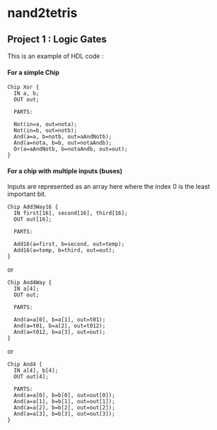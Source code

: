 # nand2tetris
## Project 1 : Logic Gates

This is an example of HDL code :

#### For a simple Chip

```
Chip Xor {
  IN a, b;
  OUT out;

  PARTS:

  Not(in=a, out=nota);
  Not(in=b, out=notb);
  And(a=a, b=notb, out=aAndNotb);
  And(a=nota, b=b, out=notaAndb);
  Or(a=aAndNotb, b=notaAndb, out=out);
}
```

#### For a chip with multiple inputs (buses)

Inputs are represented as an array here where the index 0 is the least important
bit.

```
Chip Add3Way16 {
  IN first[16], second[16], third[16];
  OUT out[16];

  PARTS:

  Add16(a=first, b=second, out=temp);
  Add16(a=temp, b=third, out=out);
}
```

or

```
Chip And4Way {
  IN a[4];
  OUT out;

  PARTS:

  And(a=a[0], b=a[1], out=t01);
  And(a=t01, b=a[2], out=t012);
  And(a=t012, b=a[3], out=out);
}
```

or

```
Chip And4 {
  IN a[4], b[4];
  OUT out[4];

  PARTS:
  And(a=a[0], b=b[0], out=out[0]);
  And(a=a[1], b=b[1], out=out[1]);
  And(a=a[2], b=b[2], out=out[2]);
  And(a=a[3], b=b[3], out=out[3]);
}
```
